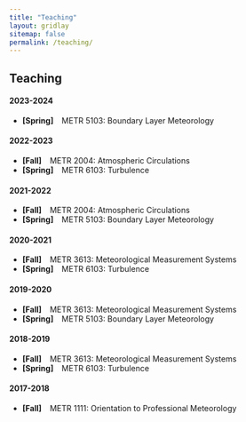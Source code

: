 ```yaml
---
title: "Teaching"
layout: gridlay
sitemap: false
permalink: /teaching/
---
```


## Teaching 

#### 2023-2024

- **[Spring]** &ensp; METR 5103: Boundary Layer Meteorology

#### 2022-2023

- **[Fall]** &ensp; METR 2004: Atmospheric Circulations
- **[Spring]** &ensp; METR 6103: Turbulence

#### 2021-2022

- **[Fall]** &ensp; METR 2004: Atmospheric Circulations
- **[Spring]** &ensp; METR 5103: Boundary Layer Meteorology

#### 2020-2021

- **[Fall]** &ensp; METR 3613: Meteorological Measurement Systems
- **[Spring]** &ensp; METR 6103: Turbulence

#### 2019-2020

- **[Fall]** &ensp; METR 3613: Meteorological Measurement Systems
- **[Spring]** &ensp; METR 5103: Boundary Layer Meteorology

#### 2018-2019

- **[Fall]** &ensp; METR 3613: Meteorological Measurement Systems
- **[Spring]** &ensp; METR 6103: Turbulence

#### 2017-2018

- **[Fall]** &ensp; METR 1111: Orientation to Professional Meteorology

<!-- * Introduction to Physics (1961--63) [Textbook here!](https://www.feynmanlectures.caltech.edu/) -->


